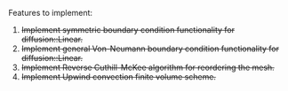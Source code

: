 Features to implement:
1. ~~Implement symmetric boundary condition functionality for diffusion::Linear.~~
2. ~~Implement general Von-Neumann boundary condition functionality for diffusion::Linear.~~
3. ~~Implement Reverse Cuthill-McKee algorithm for reordering the mesh.~~
4. ~~Implement Upwind convection finite volume scheme.~~